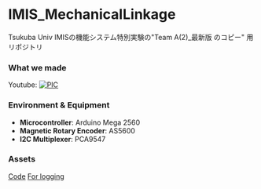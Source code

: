 # IMIS_MechanicalLinkage
Tsukuba Univ IMISの機能システム特別実験の"Team A(2)_最新版 のコピー" 用リポジトリ

### What we made
Youtube:
[![PIC](http://img.youtube.com/vi/xSKcBrUKJ7k/maxresdefault.jpg)](https://youtube.com/shorts/xSKcBrUKJ7k)

### Environment & Equipment

- **Microcontroller**: Arduino Mega 2560
- **Magnetic Rotary Encoder**: AS5600
- **I2C Multiplexer**: PCA9547

### Assets
[Code](https://github.com/pampem/IMIS_MechanicalLinkage/tree/main/DualMotorPID)
[For logging](https://github.com/pampem/IMIS_MechanicalLinkage/blob/main/DualMotorPID/logging.py)



